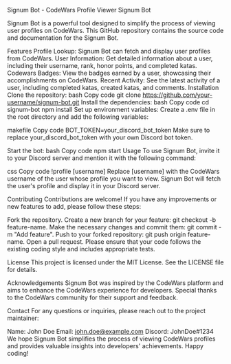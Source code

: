 
Signum Bot - CodeWars Profile Viewer
Signum Bot

Signum Bot is a powerful tool designed to simplify the process of viewing user profiles on CodeWars. This GitHub repository contains the source code and documentation for the Signum Bot.

Features
Profile Lookup: Signum Bot can fetch and display user profiles from CodeWars.
User Information: Get detailed information about a user, including their username, rank, honor points, and completed katas.
Codewars Badges: View the badges earned by a user, showcasing their accomplishments on CodeWars.
Recent Activity: See the latest activity of a user, including completed katas, created katas, and comments.
Installation
Clone the repository:
bash
Copy code
git clone https://github.com/your-username/signum-bot.git
Install the dependencies:
bash
Copy code
cd signum-bot
npm install
Set up environment variables:
Create a .env file in the root directory and add the following variables:

makefile
Copy code
BOT_TOKEN=your_discord_bot_token
Make sure to replace your_discord_bot_token with your own Discord bot token.

Start the bot:
bash
Copy code
npm start
Usage
To use Signum Bot, invite it to your Discord server and mention it with the following command:

css
Copy code
!profile [username]
Replace [username] with the CodeWars username of the user whose profile you want to view. Signum Bot will fetch the user's profile and display it in your Discord server.

Contributing
Contributions are welcome! If you have any improvements or new features to add, please follow these steps:

Fork the repository.
Create a new branch for your feature: git checkout -b feature-name.
Make the necessary changes and commit them: git commit -m "Add feature".
Push to your forked repository: git push origin feature-name.
Open a pull request.
Please ensure that your code follows the existing coding style and includes appropriate tests.

License
This project is licensed under the MIT License. See the LICENSE file for details.

Acknowledgements
Signum Bot was inspired by the CodeWars platform and aims to enhance the CodeWars experience for developers. Special thanks to the CodeWars community for their support and feedback.

Contact
For any questions or inquiries, please reach out to the project maintainer:

Name: John Doe
Email: john.doe@example.com
Discord: JohnDoe#1234
We hope Signum Bot simplifies the process of viewing CodeWars profiles and provides valuable insights into developers' achievements. Happy coding!
